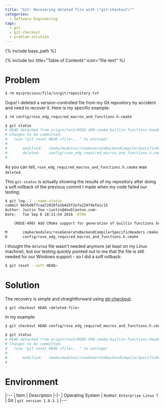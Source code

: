 ```yaml
---
title: "Git: Recovering deleted file with \"git-checkout\""
categories:
  - Software Engineering
tags:
  - git
  - git-checkout
  - problem-solution
---
```


{% include base_path %}

{% include toc title="Table of Contents" icon="file-text" %}

# Problem
```bash
$ rm my/precious/file/in/git/repository.txt
```

Oops! I deleted a version-controlled file from my Git repository by accident and need to recover it. Here is my specific example:

```bash
$ rm config/rose_edg_required_macros_and_functions.h.cmake

$ git status
# HEAD detached from origin/too1/ROSE-490-cmake-builtin-functions-header-file
# Changes to be committed:
#   (use "git reset HEAD <file>..." to unstage)
#
#       modified:   cmake/modules/roseGenerateBackendCompilerSpecificHeaders.cmake
#       deleted:    config/rose_edg_required_macros_and_functions.h.cmake
#
```

As you can tell, `rose_edg_required_macros_and_functions.h.cmake` was `deleted`.

This `git-status` is actually showing the results of my repository after doing a soft rollback of the previous commit I made when my code failed our testing:

```bash
$ git log -1 --name-status
commit 9e5bd6f7caa72028fa1b4d3f2efe224f4efe1c15
Author: Justin Too <justin@doubleotoo.com>
Date:   Tue Sep 6 18:11:54 2016 -0700

    (ROSE-490) Add CMake support for generation of builtin functions header file

M       cmake/modules/roseGenerateBackendCompilerSpecificHeaders.cmake
D       config/rose_edg_required_macros_and_functions.h.cmake
```

I thought the `deleted` file wasn't needed anymore (at least on my Linux machine), but our testing quickly pointed out to me that the file is still needed for our Windows support - so I did a soft rollback:

```bash
$ git reset --soft HEAD~
```

<!--more-->

# Solution
The recovery is simple and straightforward using [git-checkout](https://git-scm.com/docs/git-checkout):

```bash
$ git checkout HEAD <deleted-file>
```

In my example:

```bash
$ git checkout HEAD config/rose_edg_required_macros_and_functions.h.cmake

$ git status
# HEAD detached from origin/too1/ROSE-490-cmake-builtin-functions-header-file
# Changes to be committed:
#   (use "git reset HEAD <file>..." to unstage)
#
#       modified:   cmake/modules/roseGenerateBackendCompilerSpecificHeaders.cmake
#
```

# Environment

|---
| Item | Description
|-|-
| Operating System | `RedHat Enterprise Linux 7`
| Git | `git version 1.8.3.1`
|---
